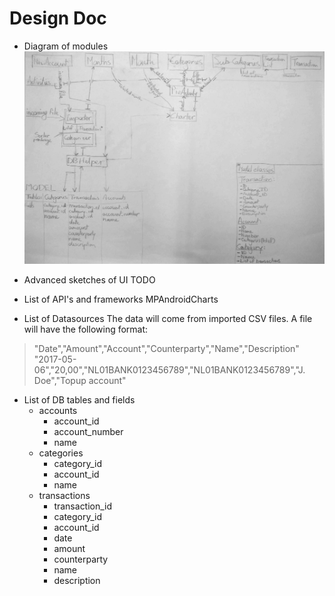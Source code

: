 # Design Doc

+ Diagram of modules
![diagram](/doc/diagram.jpg)

+ Advanced sketches of UI
TODO
+ List of API's and frameworks
MPAndroidCharts
+ List of Datasources
The data will come from imported CSV files. A file will have the following format:
>"Date","Amount","Account","Counterparty","Name","Description"
"2017-05-06","20,00","NL01BANK0123456789","NL01BANK0123456789","J. Doe","Topup account"
+ List of DB tables and fields
    * accounts
        - account_id
        - account_number
        - name
    * categories
        - category_id
        - account_id
        - name
    * transactions
        - transaction_id
        - category_id
        - account_id
        - date
        - amount
        - counterparty
        - name
        - description